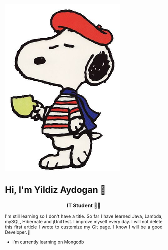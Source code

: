 <img src="https://github.com/YildizAydogan/YildizAydogan/blob/main/b09b963a94b70f42af81efebacfcc87b.jpg?raw=true">

<h1 align="left">Hi, I'm Yildiz Aydogan 👋 </h1>

<h3 align="center">IT Student 👩‍🎓</h3>

<p align="justify">I'm still learning so I don't have a title. So far I have learned Java, Lambda, mySQL, Hibernate and jUnitTest. I improve myself every day. I will not delete this first article I wrote to customize my Git page. I know I will be a good Developer.💪</h3>


<ul>
  <li>I'm currently learning on Mongodb </li>
</ul>

